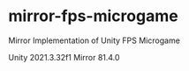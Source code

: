 # mirror-fps-microgame
 
Mirror Implementation of Unity FPS Microgame

Unity 2021.3.32f1
Mirror 81.4.0

